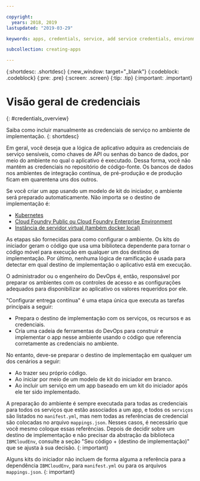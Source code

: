 ```yaml
---

copyright:
  years: 2018, 2019
lastupdated: "2019-03-29"

keywords: apps, credentials, service, add service credentials, environment, deployment

subcollection: creating-apps

---
```


{:shortdesc: .shortdesc}
{:new_window: target="_blank"}
{:codeblock: .codeblock}
{:pre: .pre}
{:screen: .screen}
{:tip: .tip}
{:important: .important}

# Visão geral de credenciais
{: #credentials_overview}

Saiba como incluir manualmente as credenciais de serviço no ambiente de implementação.
{: shortdesc}

<!-- After PUP: Maybe provide links to the credentials section of the programming guides, such as https://cloud.ibm.com/docs/swift/cloudnative/configuration.html#configuration-->

Em geral, você deseja que a lógica de aplicativo adquira as credenciais de serviço sensíveis, como chaves de API
ou senhas do banco de dados, por meio do ambiente no qual o aplicativo é executado. Dessa forma, você não mantém as
credenciais no repositório de código-fonte. Os bancos de dados nos ambientes de integração contínua,
de pré-produção e de produção ficam em quarentena uns dos outros.

Se você criar um app usando um modelo de kit do iniciador, o ambiente será preparado automaticamente. Não importa se o destino de implementação é:
  * [Kubernetes](/docs/apps?topic=creating-apps-add-credentials-kube)
  * [Cloud Foundry Public ou Cloud Foundry Enterprise Environment](/docs/apps?topic=creating-apps-add-credentials-cf)
  * [Instância de servidor virtual (também docker local)](/docs/apps?topic=creating-apps-add-credentials-vsi)
  
As etapas são fornecidas para como configurar o ambiente. Os kits do iniciador geram o código que usa uma
biblioteca dependente para tornar o código móvel para execução em qualquer um dos destinos de implementação. Por último, nenhuma
lógica de ramificação é usada para detectar em qual destino de implementação o aplicativo está em execução.

O administrador ou o engenheiro do DevOps é, então, responsável por preparar os ambientes com os controles de acesso
e as configurações adequados para disponibilizar ao aplicativo os valores requeridos por ele.

"Configurar entrega contínua" é uma etapa única que executa as tarefas principais a seguir:
 * Prepara o destino de implementação com os serviços, os recursos e as credenciais.
 * Cria uma cadeia de ferramentas do DevOps para construir e implementar o app nesse ambiente usando o
código que referencia corretamente as credenciais no ambiente.

No entanto, deve-se preparar o destino de implementação em qualquer um dos cenários a seguir:
 * Ao trazer seu próprio código.
 * Ao iniciar por meio de um modelo de kit do iniciador em branco.
 * Ao incluir um serviço em um app baseado em um kit do iniciador após ele ter sido implementado.

A preparação do ambiente é sempre executada para todas as credenciais para todos os serviços que estão associados a um app, e todos os `serviços` são listados no `manifest.yml`, mas nem todas as referências de credencial são colocadas no arquivo `mappings.json`. Nesses casos, é necessário que você mesmo coloque essas referências. Depois de decidir sobre um destino de implementação e não precisar da abstração da biblioteca `IBMCloudEnv`, consulte a seção "Seu código + (destino de implementação)" que se ajusta à sua decisão.
{: important}

Alguns kits do iniciador não incluem de forma alguma a referência para a dependência `IBMCloudEnv`, para `manifest.yml` ou para os arquivos `mappings.json`.
{: important}
